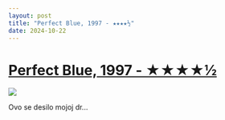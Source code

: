 ```yaml
---
layout: post
title: "Perfect Blue, 1997 - ★★★★½"
date: 2024-10-22
---
```


# [Perfect Blue, 1997 - ★★★★½](https://letterboxd.com/pavlesap/film/perfect-blue/)

<p><img src="https://a.ltrbxd.com/resized/film-poster/4/6/1/7/5/46175-perfect-blue-0-600-0-900-crop.jpg?v=1ed5878cce" /></p> <p>Ovo se desilo mojoj dr...
